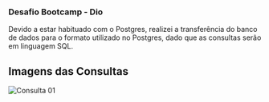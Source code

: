 ### Desafio Bootcamp - Dio
Devido a estar habituado com o Postgres, realizei a transferência do banco de dados para o formato utilizado no Postgres, dado que as consultas serão em linguagem SQL.


## Imagens das Consultas

![Consulta 01](./assets/consultas/consulta01.png)


